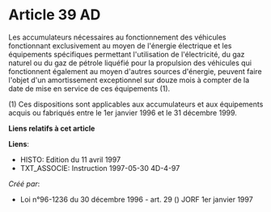 # Article 39 AD

Les accumulateurs nécessaires au fonctionnement des véhicules fonctionnant exclusivement au moyen de l'énergie électrique et
les équipements spécifiques permettant l'utilisation de l'électricité, du gaz naturel ou du gaz de pétrole liquéfié pour la
propulsion des véhicules qui fonctionnent également au moyen d'autres sources d'énergie, peuvent faire l'objet d'un
amortissement exceptionnel sur douze mois à compter de la date de mise en service de ces équipements (1).

(1) Ces dispositions sont applicables aux accumulateurs et aux équipements acquis ou fabriqués entre le 1er janvier 1996 et
le 31 décembre 1999.

**Liens relatifs à cet article**

**Liens**:

  - HISTO: Edition du 11 avril 1997
  - TXT_ASSOCIE: Instruction 1997-05-30 4D-4-97

_Créé par_:

  - Loi n°96-1236 du 30 décembre 1996 - art. 29 () JORF 1er janvier 1997
